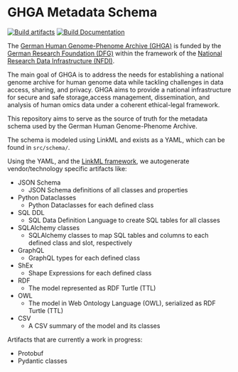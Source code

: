 # GHGA Metadata Schema

[![Build artifacts](https://github.com/ghga-de/ghga-metadata-schema/actions/workflows/build-artifacts.yml/badge.svg?branch=main)](https://github.com/ghga-de/ghga-metadata-schema/actions/workflows/build-artifacts.yml)
[![Build Documentation](https://github.com/ghga-de/ghga-metadata-schema/actions/workflows/build-documentation.yml/badge.svg?branch=main)](https://github.com/ghga-de/ghga-metadata-schema/actions/workflows/build-documentation.yml)

The [German Human Genome-Phenome Archive (GHGA)](https://ghga.dkfz.de/) is
funded by the [German Research Foundation (DFG)](https://www.dfg.de/en/)
within the framework of the
[National Research Data Infrastructure (NFDI)](https://www.nfdi.de/en-gb).

The main goal of GHGA is to address the needs for establishing a national
genome archive for human genome data while tackling challenges in data
access, sharing, and privacy. GHGA aims to provide a national infrastructure
for secure and safe storage,access management, dissemination, and analysis of
human omics data under a coherent ethical-legal framework. 

This repository aims to serve as the source of truth for the metadata schema
used by the German Human Genome-Phenome Archive.

The schema is modeled using LinkML and exists as a YAML, which can be
found in `src/schema/`.

Using the YAML, and the [LinkML framework](https://github.com/linkml/linkml),
we autogenerate vendor/technology specific artifacts like:

- JSON Schema
    - JSON Schema definitions of all classes and properties
- Python Dataclasses
    - Python Dataclasses for each defined class
- SQL DDL
    - SQL Data Definition Language to create SQL tables for all classes
- SQLAlchemy classes
    - SQLAlchemy classes to map SQL tables and columns to each defined class
and slot, respectively
- GraphQL
    - GraphQL types for each defined class
- ShEx
    - Shape Expressions for each defined class
- RDF
    - The model represented as RDF Turtle (TTL)
- OWL
    - The model in Web Ontology Language (OWL), serialized as RDF Turtle (TTL)
- CSV
    - A CSV summary of the model and its classes


Artifacts that are currently a work in progress:
- Protobuf
- Pydantic classes


